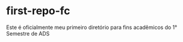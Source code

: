 # first-repo-fc
Este é oficialmente meu primeiro diretório para fins acadêmicos do 1° Semestre de ADS
